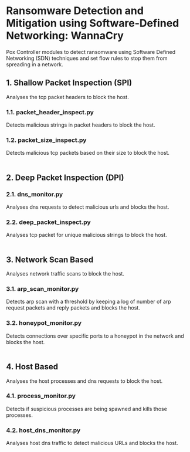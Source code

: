 # Ransomware Detection and Mitigation using Software-Defined Networking: WannaCry
Pox Controller modules to detect ransomware using Software Defined Networking (SDN) techniques and set flow rules to stop them from spreading in a network.

## 1. Shallow Packet Inspection (SPI)
Analyses the tcp packet headers to block the host.

### 1.1. packet_header_inspect.py
Detects malicious strings in packet headers to block the host.

### 1.2. packet_size_inspect.py
Detects malicious tcp packets based on their size to block the host.
<br/><br/>

## 2. Deep Packet Inspection (DPI)

### 2.1. dns_monitor.py
Analyses dns requests to detect malicious urls and blocks the host.

### 2.2. deep_packet_inspect.py
Analyses tcp packet for unique malicious strings to block the host.
<br/><br/>

## 3. Network Scan Based
Analyses network traffic scans to block the host.

### 3.1. arp_scan_monitor.py
Detects arp scan with a threshold by keeping a log of number of arp request packets and reply packets and blocks the host.

### 3.2. honeypot_monitor.py
Detects connections over specific ports to a honeypot in the network and blocks the host.
<br/><br/>

## 4. Host Based
Analyses the host processes and dns requests to block the host.

### 4.1. process_monitor.py
Detects if suspicious processes are being spawned and kills those processes.

### 4.2. host_dns_monitor.py
Analyses host dns traffic to detect malicious URLs and blocks the host.
